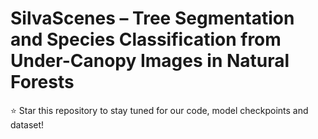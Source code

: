 # SilvaScenes &ndash; Tree Segmentation and Species Classification from Under-Canopy Images in Natural Forests
:star: Star this repository to stay tuned for our code, model checkpoints and dataset!

